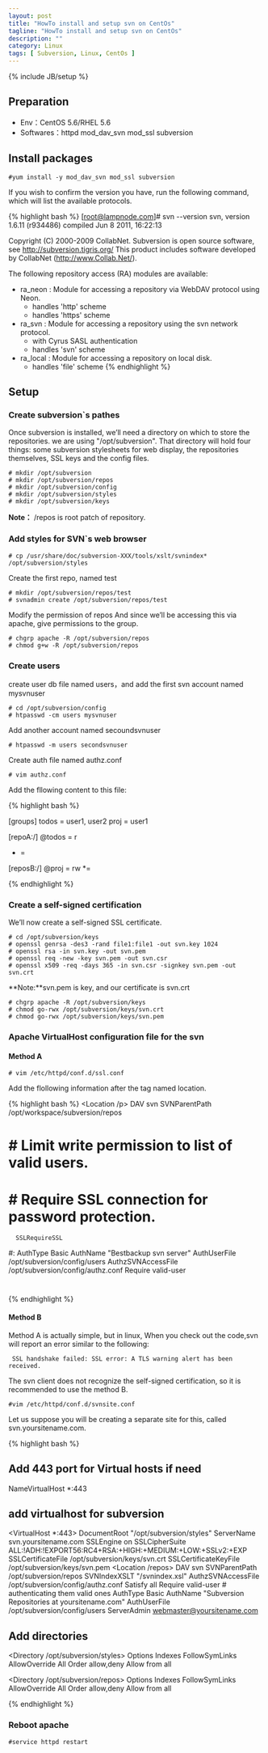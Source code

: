 ```yaml
---
layout: post
title: "HowTo install and setup svn on CentOs"
tagline: "HowTo install and setup svn on CentOs"
description: ""
category: Linux
tags: [ Subversion, Linux, CentOs ]
---
```

{% include JB/setup %}

## Preparation

- Env：CentOS 5.6/RHEL 5.6
- Softwares：httpd mod_dav_svn mod_ssl subversion

## Install packages

	#yum install -y mod_dav_svn mod_ssl subversion
 
If you wish to confirm the version you have, run the following command, which will list the available protocols.

{% highlight bash %} 
[root@lampnode.com]# svn --version 
svn, version 1.6.11 (r934486)
   compiled Jun  8 2011, 16:22:13
 
Copyright (C) 2000-2009 CollabNet.
Subversion is open source software, see http://subversion.tigris.org/
This product includes software developed by CollabNet (http://www.Collab.Net/).
 
The following repository access (RA) modules are available:
 
* ra_neon : Module for accessing a repository via WebDAV protocol using Neon.
  - handles 'http' scheme
  - handles 'https' scheme
* ra_svn : Module for accessing a repository using the svn network protocol.
  - with Cyrus SASL authentication
  - handles 'svn' scheme
* ra_local : Module for accessing a repository on local disk.
  - handles 'file' scheme
{% endhighlight %} 
 
## Setup

### Create subversion`s pathes

Once subversion is installed, we’ll need a directory on which to store the repositories. we are using "/opt/subversion". That directory 
will hold four things: some subversion stylesheets for web display, the repositories themselves, SSL keys and the config files.

	# mkdir /opt/subversion
	# mkdir /opt/subversion/repos
	# mkdir /opt/subversion/config
	# mkdir /opt/subversion/styles
	# mkdir /opt/subversion/keys

**Note：** /repos is root patch of repository.

### Add styles for SVN`s web browser
 
	# cp /usr/share/doc/subversion-XXX/tools/xslt/svnindex* /opt/subversion/styles
 
Create the first repo, named test
 
	# mkdir /opt/subversion/repos/test
	# svnadmin create /opt/subversion/repos/test
 
Modify the permission of repos And since we’ll be accessing this via apache, give permissions to the group. 

	# chgrp apache -R /opt/subversion/repos
	# chmod g+w -R /opt/subversion/repos
 
### Create users

create user db file named users，and add the first svn account named mysvnuser
 
	# cd /opt/subversion/config
	# htpasswd -cm users mysvnuser
 
Add another account named secoundsvnuser
 
	# htpasswd -m users secondsvnuser
 
Create auth file named authz.conf
 
	# vim authz.conf
 
Add the fllowing content to this file:

{% highlight bash %} 

[groups]
todos = user1, user2
proj = user1
 
[repoA:/]
@todos = r
* =  

[reposB:/]
@proj = rw
*=

{% endhighlight %} 

### Create a self-signed certification

We’ll now create a self-signed SSL certificate.

	# cd /opt/subversion/keys
	# openssl genrsa -des3 -rand file1:file1 -out svn.key 1024
	# openssl rsa -in svn.key -out svn.pem
	# openssl req -new -key svn.pem -out svn.csr
	# openssl x509 -req -days 365 -in svn.csr -signkey svn.pem -out svn.crt

**Note:**svn.pem is key, and our certificate is svn.crt

	# chgrp apache -R /opt/subversion/keys
	# chmod go-rwx /opt/subversion/keys/svn.crt
	# chmod go-rwx /opt/subversion/keys/svn.pem

### Apache VirtualHost configuration file for the svn

#### Method A
 
	# vim /etc/httpd/conf.d/ssl.conf
 
Add the flollowing information after the tag named location.

{% highlight bash %} 
<Location /p>
   DAV svn
   SVNParentPath /opt/workspace/subversion/repos
 
#   # Limit write permission to list of valid users.
#   <LimitExcept GET PROPFIND OPTIONS REPORT>
#      # Require SSL connection for password protection.
      SSLRequireSSL
#:
      AuthType Basic
      AuthName "Bestbackup svn server"
      AuthUserFile /opt/subversion/config/users
      AuthzSVNAccessFile /opt/subversion/config/authz.conf
      Require valid-user
#   </LimitExcept>
</Location>
{% endhighlight %} 

#### Method B

Method A is actually simple, but in linux, When you check out the code,svn will report an error similar to the following:
	
	 SSL handshake failed: SSL error: A TLS warning alert has been received.

The svn client does not recognize the self-signed certification, so it is recommended to use the  method B.
 
	#vim /etc/httpd/conf.d/svnsite.conf
 
Let us suppose you will be creating a separate site for this, called svn.yoursitename.com.


{% highlight bash %} 

## Add 443 port for Virtual hosts if need
NameVirtualHost *:443

## add virtualhost for subversion
<VirtualHost *:443>
    DocumentRoot "/opt/subversion/styles"
    ServerName svn.yoursitename.com
    SSLEngine on
    SSLCipherSuite ALL:!ADH:!EXPORT56:RC4+RSA:+HIGH:+MEDIUM:+LOW:+SSLv2:+EXP
    SSLCertificateFile /opt/subversion/keys/svn.crt
    SSLCertificateKeyFile /opt/subversion/keys/svn.pem
    <Location /repos>
        DAV svn
        SVNParentPath /opt/subversion/repos
        SVNIndexXSLT "/svnindex.xsl"
        AuthzSVNAccessFile /opt/subversion/config/authz.conf
        Satisfy all
        Require valid-user
        # authenticating them valid ones
        AuthType Basic
        AuthName "Subversion Repositories at yoursitename.com"
        AuthUserFile /opt/subversion/config/users
    </Location>
    ServerAdmin webmaster@yoursitename.com
</VirtualHost>

## Add directories 

<Directory /opt/subversion/styles>
        Options Indexes FollowSymLinks
        AllowOverride All
        Order allow,deny
        Allow from all
</Directory>

<Directory /opt/subversion/repos>
        Options Indexes FollowSymLinks
        AllowOverride All
        Order allow,deny
        Allow from all
</Directory>

{% endhighlight %}
 
### Reboot apache
 
	#service httpd restart
